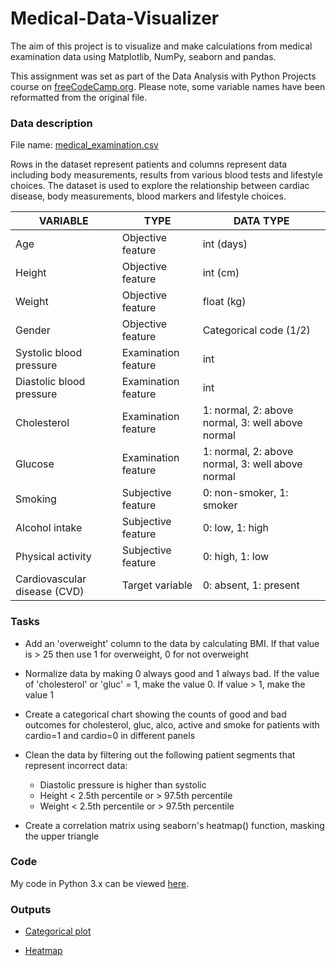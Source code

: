 # Medical-Data-Visualizer

The aim of this project is to visualize and make calculations from medical examination data using Matplotlib, NumPy, seaborn and pandas. 

This assignment was set as part of the Data Analysis with Python Projects course on [freeCodeCamp.org](https://www.freecodecamp.org/learn/data-analysis-with-python/data-analysis-with-python-projects/medical-data-visualizer). Please note, some variable names have been reformatted from the original file.

### Data description

File name: [medical_examination.csv](https://github.com/agolikova/Medical-Data-Visualizer/blob/main/medical_examination.csv)

Rows in the dataset represent patients and columns represent data including body measurements, results from various blood tests and lifestyle choices. The dataset is used to explore the relationship between cardiac disease, body measurements, blood markers and lifestyle choices.

|VARIABLE|TYPE|DATA TYPE|
|-------|-------------|----------|
|Age|Objective feature|int (days)|
|Height|Objective feature|int (cm)|
|Weight|Objective feature|float (kg)|
|Gender|Objective feature|Categorical code (1/2)|
|Systolic blood pressure|Examination feature|int|
|Diastolic blood pressure|Examination feature|int|
|Cholesterol|Examination feature|1: normal, 2: above normal, 3: well above normal|
|Glucose|Examination feature|1: normal, 2: above normal, 3: well above normal|
|Smoking|Subjective feature|0: non-smoker, 1: smoker|
|Alcohol intake|Subjective feature|0: low, 1: high|
|Physical activity|Subjective feature|0: high, 1: low|
|Cardiovascular disease (CVD)|Target variable|0: absent, 1: present|

### Tasks

* Add an 'overweight' column to the data by calculating BMI. If that value is > 25 then use 1 for overweight, 0 for not overweight
* Normalize data by making 0 always good and 1 always bad. If the value of 'cholesterol' or 'gluc' = 1, make the value 0. If value > 1, make the value 1
* Create a categorical chart showing the counts of good and bad outcomes for cholesterol, gluc, alco, active and smoke for patients with cardio=1 and cardio=0 in different panels

* Clean the data by filtering out the following patient segments that represent incorrect data:
  * Diastolic pressure is higher than systolic
  * Height < 2.5th percentile or > 97.5th percentile
  * Weight < 2.5th percentile or > 97.5th percentile
  
* Create a correlation matrix using seaborn's heatmap() function, masking the upper triangle

### Code

My code in Python 3.x can be viewed [here](https://github.com/agolikova/Medical-Data-Visualizer/blob/main/Medical%20Data%20Visualizer.py).

### Outputs

* [Categorical plot](https://github.com/agolikova/Medical-Data-Visualizer/blob/main/catplot.png)

* [Heatmap](https://github.com/agolikova/Medical-Data-Visualizer/blob/main/heatmap.png)
